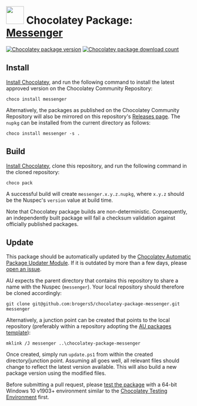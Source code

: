 ﻿# <img src="https://cdn.jsdelivr.net/gh/brogers5/chocolatey-package-messenger@11eade7e5c9cf02a523fc1a90c744a146ba806b7/messenger.png" width="48" height="48"/> Chocolatey Package: [Messenger](https://community.chocolatey.org/packages/messenger/)
[![Chocolatey package version](https://img.shields.io/chocolatey/v/messenger.svg)](https://community.chocolatey.org/packages/messenger/)
[![Chocolatey package download count](https://img.shields.io/chocolatey/dt/messenger.svg)](https://community.chocolatey.org/packages/messenger/)

## Install
[Install Chocolatey](https://chocolatey.org/install), and run the following command to install the latest approved version on the Chocolatey Community Repository:
```shell
choco install messenger
```

Alternatively, the packages as published on the Chocolatey Community Repository will also be mirrored on this repository's [Releases page](https://github.com/brogers5/chocolatey-package-messenger/releases). The `nupkg` can be installed from the current directory as follows:

```shell
choco install messenger -s .
```

## Build
[Install Chocolatey](https://chocolatey.org/install), clone this repository, and run the following command in the cloned repository:
```shell
choco pack
```

A successful build will create `messenger.x.y.z.nupkg`, where `x.y.z` should be the Nuspec's `version` value at build time.

Note that Chocolatey package builds are non-deterministic. Consequently, an independently built package will fail a checksum validation against officially published packages.

## Update
This package should be automatically updated by the [Chocolatey Automatic Package Updater Module](https://github.com/majkinetor/au). If it is outdated by more than a few days, please [open an issue](https://github.com/brogers5/chocolatey-package-messenger/issues).

AU expects the parent directory that contains this repository to share a name with the Nuspec (`messenger`). Your local repository should therefore be cloned accordingly:
```shell
git clone git@github.com:brogers5/chocolatey-package-messenger.git messenger
```

Alternatively, a junction point can be created that points to the local repository (preferably within a repository adopting the [AU packages template](https://github.com/majkinetor/au-packages-template)):
```shell
mklink /J messenger ..\chocolatey-package-messenger
```

Once created, simply run `update.ps1` from within the created directory/junction point. Assuming all goes well, all relevant files should change to reflect the latest version available. This will also build a new package version using the modified files.

Before submitting a pull request, please [test the package](https://docs.chocolatey.org/en-us/community-repository/moderation/package-verifier#steps-for-each-package) with a 64-bit Windows 10 v1903+ environment similar to the [Chocolatey Testing Environment](https://github.com/chocolatey-community/chocolatey-test-environment) first.
